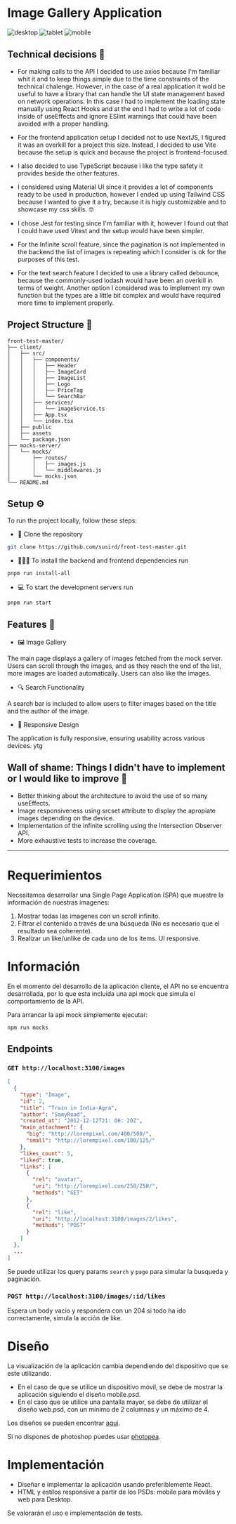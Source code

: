 # Image Gallery Application

![desktop](./desktop.png)
![tablet](./tablet.png)
![mobile](./mobile.png)

## Technical decisions 🤔

- For making calls to the API I decided to use axios because I'm familiar whit it and to keep things simple due to the time constraints of the technical chalenge. However, in the case of a real application it wold be useful to have a library that can handle the UI state management based on network operations. In this case I had to implement the loading state manually using React Hooks and at the end I had to write a lot of code inside of useEffects and ignore ESlint warnings that could have been avoided with a proper handling.

- For the frontend application setup I decided not to use NextJS, I figured it was an overkill for a project this size. Instead, I decided to use Vite because the setup is quick and because the project is frontend-focused.

- I also decided to use TypeScript because i like the type safety it provides beside the other features.

- I considered using Material UI since it provides a lot of components ready to be used in production, however I ended up using Tailwind CSS because I wanted to give it a try, because it is higly customizable and to showcase my css skills. 🤓

- I chose Jest for testing since I'm familiar with it, however I found out that I could have used Vitest and the setup would have been simpler.

- For the Infinite scroll feature, since the pagination is not implemented in the backend the list of images is repeating which I consider is ok for the purposes of this test.

- For the text search feature I decided to use a library called debounce, because the commonly-used lodash would have been an overkill in terms of weight. Another option I considered was to implement my own function but the types are a little bit complex and would have required more time to implement properly.

## Project Structure 🌳

```plaintext
front-test-master/
├── client/
│   ├── src/
│   │   ├── components/
│   │   │   ├── Header
│   │   │   ├── ImageCard
│   │   │   ├── ImageList
│   │   │   ├── Logo
│   │   │   ├── PriceTag
│   │   │   └── SearchBar
│   │   ├── services/
│   │   │   └── imageService.ts
│   │   ├── App.tsx
│   │   └── index.tsx
│   ├── public
│   ├── assets
│   └── package.json
├── mocks-server/
│   └── mocks/
│       ├── routes/
│       │   ├── images.js
│       │   └── middlewares.js
│       └── mocks.json
└── README.md
```

## Setup ⚙️

To run the project locally, follow these steps:

- 🐑 Clone the repository

```bash
git clone https://github.com/susird/front-test-master.git
```

- 🧑🏽‍🔧 To install the backend and frontend dependencies run

```bash
pnpm run install-all
```

- 💻 To start the development servers run

```bash
pnpm run start
```

## Features 🧾

- 🖼 Image Gallery

The main page displays a gallery of images fetched from the mock server. Users can scroll through the images, and as they reach the end of the list, more images are loaded automatically. Users can also like the images.

- 🔍 Search Functionality

A search bar is included to allow users to filter images based on the title and the author of the image.

- 📱 Responsive Design

The application is fully responsive, ensuring usability across various devices.
ytg

## Wall of shame: Things I didn't have to implement or I would like to improve 🫣

- Better thinking about the architecture to avoid the use of so many useEffects.
- Image responsiveness using srcset attribute to display the apropiate images depending on the device.
- Implementation of the infinite scrolling using the Intersection Observer API.
- More exhaustive tests to increase the coverage.

---

# Requerimientos

Necesitamos desarrollar una Single Page Application (SPA) que muestre la información de nuestras imagenes:

1. Mostrar todas las imagenes con un scroll infinito.
2. Filtrar el contenido a través de una búsqueda (No es necesario que el resultado sea coherente).
3. Realizar un like/unlike de cada uno de los items. UI responsive.

# Información

En el momento del desarrollo de la aplicación cliente, el API no se encuentra desarrollada, por
lo que esta incluida una api mock que simula el comportamiento de la API.

Para arrancar la api mock simplemente ejecutar:

`npm run mocks`

## Endpoints

### `GET http://localhost:3100/images`

```json
[
  {
    "type": "Image",
    "id": 2,
    "title": "Train in India-Agra",
    "author": "SamyRoad",
    "created_at": "2012-12-12T21: 08: 20Z",
    "main_attachment": {
      "big": "http://lorempixel.com/400/500/",
      "small": "http://lorempixel.com/100/125/"
    },
    "likes_count": 5,
    "liked": true,
    "links": [
      {
        "rel": "avatar",
        "uri": "http://lorempixel.com/250/250/",
        "methods": "GET"
      },
      {
        "rel": "like",
        "uri": "http://localhost:3100/images/2/likes",
        "methods": "POST"
      }
    ]
  },
  ...
]
```

Se puede utilizar los query params `search` y `page` para simular la busqueda y paginación.

### `POST http://localhost:3100/images/:id/likes`

Espera un body vacio y respondera con un 204 si todo ha ido correctamente, simula la acción de like.

# Diseño

La visualización de la aplicación cambia dependiendo del dispositivo que se este utilizando.

- En el caso de que se utilice un dispositivo móvil, se debe de mostrar la aplicación siguiendo el diseño mobile.psd.
- En el caso que se utilice una pantalla mayor, se debe de utilizar el diseño web.psd, con un mínimo de 2 columnas y un máximo de 4.

Los diseños se pueden encontrar [aqui](https://www.dropbox.com/sh/r1fp5nz7x046kjt/AACQdbp6bZlv2pNtCN2lTEoEa?dl=0).

Si no dispones de photoshop puedes usar [photopea](https://www.photopea.com/).

# Implementación

- Diseñar e implementar la aplicación usando preferiblemente React.
- HTML y estilos responsive a partir de los PSDs: mobile para móviles y web para Desktop.

Se valorarán el uso e implementación de tests.

